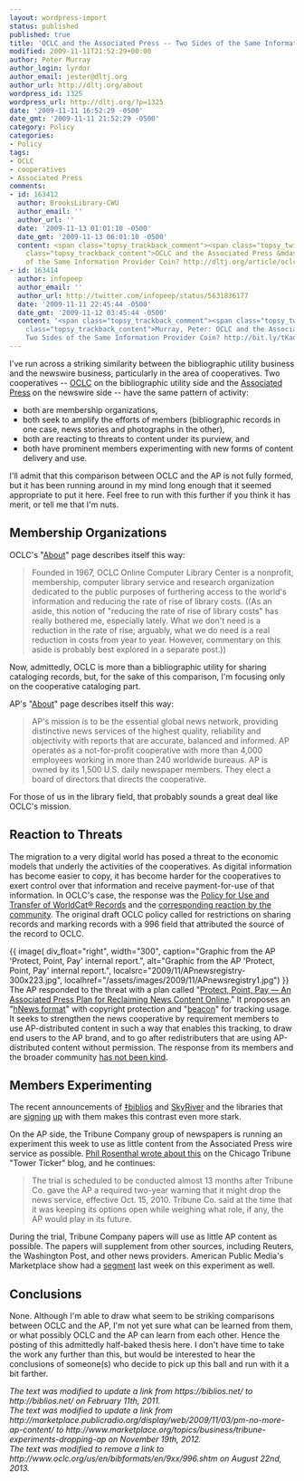 ```yaml
---
layout: wordpress-import
status: published
published: true
title: 'OCLC and the Associated Press -- Two Sides of the Same Information Provider Coin?'
modified: 2009-11-11T21:52:29+00:00
author: Peter Murray
author_login: lyrdor
author_email: jester@dltj.org
author_url: http://dltj.org/about
wordpress_id: 1325
wordpress_url: http://dltj.org/?p=1325
date: '2009-11-11 16:52:29 -0500'
date_gmt: '2009-11-11 21:52:29 -0500'
category: Policy
categories:
- Policy
tags:
- OCLC
- cooperatives
- Associated Press
comments:
- id: 163412
  author: BrooksLibrary-CWU
  author_email: ''
  author_url: ''
  date: '2009-11-13 01:01:10 -0500'
  date_gmt: '2009-11-13 06:01:10 -0500'
  content: <span class="topsy_trackback_comment"><span class="topsy_twitter_username"><span
    class="topsy_trackback_content">OCLC and the Associated Press &mdash; Two Sides
    of the Same Information Provider Coin? http://dltj.org/article/oclc-ap/</span></span>
- id: 163414
  author: infopeep
  author_email: ''
  author_url: http://twitter.com/infopeep/status/5631836177
  date: '2009-11-11 22:45:44 -0500'
  date_gmt: '2009-11-12 03:45:44 -0500'
  content: '<span class="topsy_trackback_comment"><span class="topsy_twitter_username"><span
    class="topsy_trackback_content">Murray, Peter: OCLC and the Associated Press &mdash;
    Two Sides of the Same Information Provider Coin? http://bit.ly/tKaqJ</span></span>'
---
```

<p>I've run across a striking similarity between the bibliographic utility business and the newswire business, particularly in the area of cooperatives.   Two cooperatives -- <a href="http://www.oclc.org/" title="OCLC homepage" rel="homepage">OCLC</a> on the bibliographic utility side and the <a href="http://www.ap.org/" title="The Associated Press homepage" rel="homepage">Associated Press</a> on the newswire side -- have the same pattern of activity:</p>
<ul type="square">
<li>both are membership organizations,</li>
<li>both seek to amplify the efforts of members (bibliographic records in one case, news stories and photographs in the other),</li>
<li>both are reacting to threats to content under its purview, and</li>
<li>both have prominent members experimenting with new forms of content delivery and use.</li>
</ul>
<p>I'll admit that this comparison between OCLC and the AP is not fully formed, but it has been running around in my mind long enough that it seemed appropriate to put it here.  Feel free to run with this further if you think it has merit, or tell me that I'm nuts.<br />
<!--more--></p>
<h2>Membership Organizations</h2>
<p>OCLC's "<a href="http://www.oclc.org/us/en/about/default.htm" title="About OCLC">About</a>" page describes itself this way:</p>
<blockquote><p>Founded in 1967, OCLC Online Computer Library Center is a nonprofit, membership, computer library service and research organization dedicated to the public purposes of furthering access to the world's information and reducing the rate of rise of library costs. ((As an aside, this notion of "reducing the rate of rise of library costs" has really bothered me, especially lately.  What we don't need is a reduction in the rate of rise; arguably, what we do need is a real reduction in costs from year to year.  However, commentary on this aside is probably best explored in a separate post.))</p></blockquote>
<p>Now, admittedly, OCLC is more than a bibliographic utility for sharing cataloging records, but, for the sake of this comparison, I'm focusing only on the cooperative cataloging part.</p>
<p>AP's "<a href="http://www.ap.org/pages/about/about.html" title="About Us | The Associated Press">About</a>" page describes itself this way:</p>
<blockquote><p>AP's mission is to be the essential global news network, providing distinctive news services of the highest quality, reliability and objectivity with reports that are accurate, balanced and informed. AP operates as a not-for-profit cooperative with more than 4,000 employees working in more than 240 worldwide bureaus. AP is owned by its 1,500 U.S. daily newspaper members. They elect a board of directors that directs the cooperative.</p></blockquote>
<p>For those of us in the library field, that probably sounds a great deal like OCLC's mission.</p>
<h2>Reaction to Threats</h2>
<p>The migration to a very digital world has posed a threat to the economic models that underly the activities of the cooperatives.  As digital information has become easier to copy, it has become harder for the cooperatives to exert control over that information and receive payment-for-use of that information.  In OCLC's case, the response was the <a href="http://www.oclc.org/worldcat/catalog/policy/policy.htm" title="Policy for Use and Transfer of WorldCat&reg; Records">Policy for Use and Transfer of WorldCat&reg; Records</a> and the <a href="http://wiki.code4lib.org/index.php/OCLC_Policy_Change" title="Code4Lib Wiki tracking page of response to OCLC policy change">corresponding reaction by the community</a>.  The original draft OCLC policy called for restrictions on sharing records and marking records with a <span class="removed_link" title="http://www.oclc.org/us/en/bibformats/en/9xx/996.shtm">996 field</span> that attributed the source of the record to OCLC.</p>
<p>{{ image(
    div_float="right",
    width="300",
    caption="Graphic from the AP 'Protect, Point, Pay' internal report.",
    alt="Graphic from the AP &#039;Protect, Point, Pay&#039; internal report.",
    localsrc="2009/11/APnewsregistry-300x223.jpg",
    localhref="/assets/images/2009/11/APnewsregistry1.jpg") }}
The AP responded to the threat with a plan called "<a href="http://www.niemanlab.org/2009/08/heres-the-ap-document-weve-been-writing-about/" title="Here&amp;#8217;s the AP document we&amp;#8217;ve been writing about &Acirc;&raquo; Nieman Journalism Lab">Protect, Point, Pay &mdash; An Associated Press Plan for Reclaiming News Content Online</a>."  It proposes an "<a href="http://copyrightandtechnology.com/2009/07/27/ap-pushes-ahead-with-rights-microformat/" title="AP Pushes Ahead with Rights Microformat &amp;laquo; Copyright and Technology">hNews format</a>" with copyright protection and "<a href="http://www.niemanlab.org/2009/08/what-the-associated-press-tracking-beacon-is-and-what-it-isnt/" title="What The Associated Press&amp;#8217; tracking beacon is &amp;#8212; and what it isn&amp;#8217;t &Acirc;&raquo; Nieman Journalism Lab">beacon</a>" for tracking usage.  It seeks to strengthen the news cooperative by requirement members to use AP-distributed content in such a way that enables this tracking, to draw end users to the AP brand, and to go after redistributers that are using AP-distributed content without permission.  The response from its members and the broader community <a href="http://blogsearch.google.com/blogsearch?pz=1&amp;cf=all&amp;ned=us&amp;hl=en&amp;q=%22Protect%2C%20Point%2C%20Pay%22%20%22Associated%20Press%22&amp;sa=N&amp;tab=nb" title="Google Blog Search for the AP Internal Document">has not been kind</a>.</p>
<h2>Members Experimenting</h2>
<p>The recent announcements of <a href="http://biblios.net/" title="Biblios.net homepage" rel="homepage">&Dagger;biblios</a> and <a href="http://web.archive.org/web/20091111142157/http://theskyriver.com:80/" title="SkyRiver Technology Solutions homepage" rel="homepage">SkyRiver</a> and the libraries that are <a href="http://web.archive.org/web/20091111142157/http://theskyriver.com:80/2009/10/two-academic-libraries-sign-on" title="Two Academic Libraries Sign On | SkyRiver Technology Solutions">signing</a> <a href="http://web.archive.org/web/20091111142157/http://theskyriver.com:80/2009/11/mlc-to-partner-with-skyriver" title="MLC to Partner with SkyRiver | SkyRiver Technology Solutions">up</a> with them makes this contrast even more stark.</p>
<p>On the AP side, the Tribune Company group of newspapers is running an experiment this week to use as little content from the Associated Press wire service as possible.  <a href="http://newsblogs.chicagotribune.com/towerticker/2009/11/tribune-co-papers-rewiring-for-experimental-week-without-ap.html" title="Tower Ticker: Tribune Co. papers rewiring for experimental week without AP">Phil Rosenthal wrote about this</a> on the Chicago Tribune "Tower Ticker" blog, and he continues:</p>
<blockquote><p>The trial is scheduled to be conducted almost 13 months after Tribune Co. gave the AP a required two-year warning that it might drop the news service, effective Oct. 15, 2010. <span class="removed_link" title="http://archives.chicagotribune.com/2008/oct/16/business/chicago-tribune-ap-oct16">Tribune Co. said at the time that it was keeping its options open </span>while weighing what role, if any, the AP would play in its future.</p></blockquote>
<p>During the trial, Tribune Company papers will use as little AP content as possible.  The papers will supplement from other sources, including Reuters, the Washington Post, and other news providers.  American Public Media's Marketplace show had a <a href="http://www.marketplace.org/topics/business/tribune-experiments-dropping-ap" title="Tribune experiments with dropping AP | Marketplace From American Public Media">segment</a> last week on this experiment as well.</p>
<h2>Conclusions</h2>
<p>None.  Although I'm able to draw what seem to be striking comparisons between OCLC and the AP, I'm not yet sure what can be learned from them, or what possibly OCLC and the AP can learn from each other.  Hence the posting of this admittedly half-baked thesis here.  I don't have time to take the work any further than this, but would be interested to hear the conclusions of someone(s) who decide to pick up this ball and run with it a bit farther.</p>
<p style="padding:0;margin:0;font-style:italic;">The text was modified to update a link from https://biblios.net/ to http://biblios.net/ on February 11th, 2011.</p>
<p style="padding:0;margin:0;font-style:italic;">The text was modified to update a link from http://marketplace.publicradio.org/display/web/2009/11/03/pm-no-more-ap-content/ to http://www.marketplace.org/topics/business/tribune-experiments-dropping-ap on November 19th, 2012.</p>
<p style="padding:0;margin:0;font-style:italic;" class="removed_link">The text was modified to remove a link to http://www.oclc.org/us/en/bibformats/en/9xx/996.shtm on August 22nd, 2013.</p>
